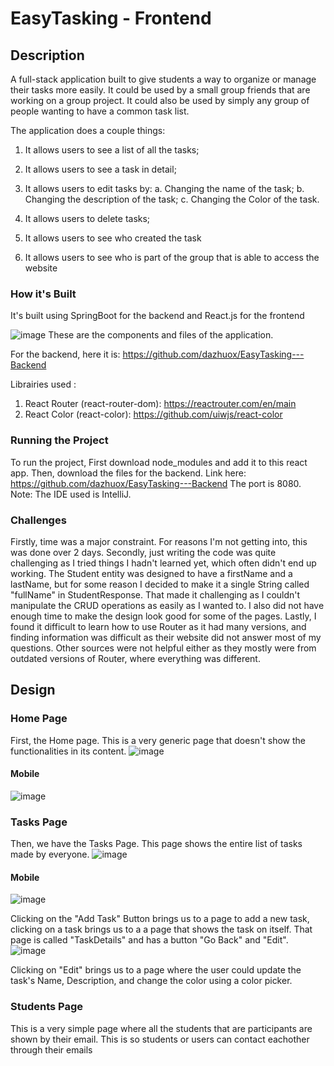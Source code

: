 # EasyTasking - Frontend
## Description
A full-stack application built to give students a way to organize or manage their tasks more easily. 
It could be used by a small group friends that are working on a group project.
It could also be used by simply any group of people wanting to have a common task list.

The application does a couple things:

  1. It allows users to see a list of all the tasks;
  
  2. It allows users to see a task in detail;
  
  3. It allows users to edit tasks by:
    a. Changing the name of the task;
    b. Changing the description of the task;
    c. Changing the Color of the task.
    
  4. It allows users to delete tasks;
  
  5. It allows users to see who created the task

  6. It allows users to see who is part of the group that is able to access the website
 
### How it's Built
It's built using SpringBoot for the backend and React.js for the frontend

![image](https://user-images.githubusercontent.com/95504452/209610775-43158992-91f5-47bc-9e66-6f1208a3a2e7.png)
These are the components and files of the application.

For the backend, here it is: https://github.com/dazhuox/EasyTasking---Backend

Librairies used :
1. React Router (react-router-dom): https://reactrouter.com/en/main
2. React Color (react-color): https://github.com/uiwjs/react-color

### Running the Project
To run the project, 
First download node_modules and add it to this react app.
Then, download the files for the backend. Link here: https://github.com/dazhuox/EasyTasking---Backend
The port is 8080.
Note: The IDE used is IntelliJ.

### Challenges
Firstly, time was a major constraint.
For reasons I'm not getting into, this was done over 2 days.
Secondly, just writing the code was quite challenging as I tried things I hadn't learned yet, which often didn't end up working.
The Student entity was designed to have a firstName and a lastName, but for some reason I decided to make it a single String called "fullName" in StudentResponse. 
That made it challenging as I couldn't manipulate the CRUD operations as easily as I wanted to.
I also did not have enough time to make the design look good for some of the pages.
Lastly, I found it difficult to learn how to use Router as it had many versions, and finding information was difficult as their website did not answer most of my questions. Other sources were not helpful either as they mostly were from outdated versions of Router, where everything was different.

## Design

### Home Page
First, the Home page. This is a very generic page that doesn't show the functionalities in its content. 
![image](https://user-images.githubusercontent.com/95504452/209612826-3aa0a65b-3ca4-49f7-8d27-c2eadd22ca08.png)


#### Mobile

![image](https://user-images.githubusercontent.com/95504452/209613718-58ad15d0-d815-4cf3-845c-90c3d29b701c.png)


### Tasks Page
Then, we have the Tasks Page. This page shows the entire list of tasks made by everyone.
![image](https://user-images.githubusercontent.com/95504452/209612900-1e3394f0-7e59-46c9-92ce-2646ae323c7e.png)


#### Mobile

![image](https://user-images.githubusercontent.com/95504452/209613535-5420f683-3258-42ad-b915-1c0ddd7c5688.png)


Clicking on the "Add Task" Button brings us to a page to add a new task, clicking on a task brings us to a a page that shows the task on itself. That page is called "TaskDetails" and has a button "Go Back" and "Edit".
![image](https://user-images.githubusercontent.com/95504452/209613102-126c8a05-9774-4d0d-8883-477109940e0b.png)

Clicking on "Edit" brings us to a page where the user could update the task's Name, Description, and change the color using a color picker.

### Students Page
This is a very simple page where all the students that are participants are shown by their email.
This is so students or users can contact eachother through their emails


